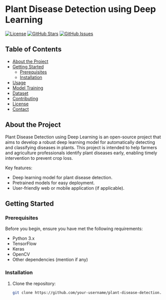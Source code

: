 # Plant Disease Detection using Deep Learning



[![License](https://img.shields.io/badge/license-MIT-blue.svg)](LICENSE)
[![GitHub Stars](https://img.shields.io/github/stars/abhijeet3447/plant-disease-detection.svg)](https://github.com/abhijeet3447/plant-disease-detection/stargazers)
[![GitHub Issues](https://img.shields.io/github/issues/your-username/plant-disease-detection.svg)](https://github.com/your-username/plant-disease-detection/issues)

## Table of Contents

- [About the Project](#about-the-project)
- [Getting Started](#getting-started)
  - [Prerequisites](#prerequisites)
  - [Installation](#installation)
- [Usage](#usage)
- [Model Training](#model-training)
- [Dataset](#dataset)
- [Contributing](#contributing)
- [License](#license)
- [Contact](#contact)

## About the Project

Plant Disease Detection using Deep Learning is an open-source project that aims to develop a robust deep learning model for automatically detecting and classifying diseases in plants. This project is intended to help farmers and agriculture professionals identify plant diseases early, enabling timely intervention to prevent crop loss.

Key features:
- Deep learning model for plant disease detection.
- Pretrained models for easy deployment.
- User-friendly web or mobile application (if applicable).

## Getting Started

### Prerequisites

Before you begin, ensure you have met the following requirements:
- Python 3.x
- TensorFlow
- Keras
- OpenCV
- Other dependencies (mention if any)

### Installation

1. Clone the repository:
   ```sh
   git clone https://github.com/your-username/plant-disease-detection.git
